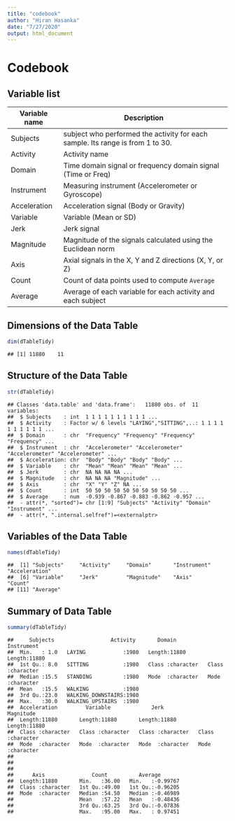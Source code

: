 ```yaml
---
title: "codebook"
author: "Hiran Hasanka"
date: "7/27/2020"
output: html_document
---
```

# Codebook

## Variable list

Variable name| Description
-------------|------------
Subjects     | subject who performed the activity for each sample. Its range is from 1 to 30.
Activity     | Activity name
Domain       | Time domain signal or frequency domain signal (Time or Freq)
Instrument   | Measuring instrument (Accelerometer or Gyroscope)
Acceleration | Acceleration signal (Body or Gravity)
Variable     | Variable (Mean or SD)
Jerk         | Jerk signal
Magnitude    | Magnitude of the signals calculated using the Euclidean norm
Axis         | Axial signals in the X, Y and Z directions (X, Y, or Z)
Count        | Count of data points used to compute `Average`
Average      | Average of each variable for each activity and each subject

## Dimensions of the Data Table


```r
dim(dTableTidy)
```

```
## [1] 11880    11
```


## Structure of the Data Table


```r
str(dTableTidy)
```

```
## Classes 'data.table' and 'data.frame':	11880 obs. of  11 variables:
##  $ Subjects    : int  1 1 1 1 1 1 1 1 1 1 ...
##  $ Activity    : Factor w/ 6 levels "LAYING","SITTING",..: 1 1 1 1 1 1 1 1 1 1 ...
##  $ Domain      : chr  "Frequency" "Frequency" "Frequency" "Frequency" ...
##  $ Instrument  : chr  "Accelerometer" "Accelerometer" "Accelerometer" "Accelerometer" ...
##  $ Acceleration: chr  "Body" "Body" "Body" "Body" ...
##  $ Variable    : chr  "Mean" "Mean" "Mean" "Mean" ...
##  $ Jerk        : chr  NA NA NA NA ...
##  $ Magnitude   : chr  NA NA NA "Magnitude" ...
##  $ Axis        : chr  "X" "Y" "Z" NA ...
##  $ Count       : int  50 50 50 50 50 50 50 50 50 50 ...
##  $ Average     : num  -0.939 -0.867 -0.883 -0.862 -0.957 ...
##  - attr(*, "sorted")= chr [1:9] "Subjects" "Activity" "Domain" "Instrument" ...
##  - attr(*, ".internal.selfref")=<externalptr>
```

## Variables of the Data Table


```r
names(dTableTidy)
```

```
##  [1] "Subjects"     "Activity"     "Domain"       "Instrument"   "Acceleration"
##  [6] "Variable"     "Jerk"         "Magnitude"    "Axis"         "Count"       
## [11] "Average"
```

## Summary of Data Table


```r
summary(dTableTidy)
```

```
##     Subjects                  Activity       Domain           Instrument       
##  Min.   : 1.0   LAYING            :1980   Length:11880       Length:11880      
##  1st Qu.: 8.0   SITTING           :1980   Class :character   Class :character  
##  Median :15.5   STANDING          :1980   Mode  :character   Mode  :character  
##  Mean   :15.5   WALKING           :1980                                        
##  3rd Qu.:23.0   WALKING_DOWNSTAIRS:1980                                        
##  Max.   :30.0   WALKING_UPSTAIRS  :1980                                        
##  Acceleration         Variable             Jerk            Magnitude        
##  Length:11880       Length:11880       Length:11880       Length:11880      
##  Class :character   Class :character   Class :character   Class :character  
##  Mode  :character   Mode  :character   Mode  :character   Mode  :character  
##                                                                             
##                                                                             
##                                                                             
##      Axis               Count          Average        
##  Length:11880       Min.   :36.00   Min.   :-0.99767  
##  Class :character   1st Qu.:49.00   1st Qu.:-0.96205  
##  Mode  :character   Median :54.50   Median :-0.46989  
##                     Mean   :57.22   Mean   :-0.48436  
##                     3rd Qu.:63.25   3rd Qu.:-0.07836  
##                     Max.   :95.00   Max.   : 0.97451
```

